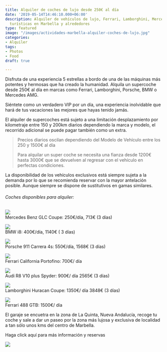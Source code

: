 ```yaml
---
title: Alquiler de coches de lujo desde 250€ al día
date: '2019-05-14T14:46:10.000+06:00'
description: Alquiler de vehículos de lujo, Ferrari, Lamborghini, Mercedes, actividades
  turísticas en Marbella y alrededores
type: featured
image: "/images/actividades-marbella-alquiler-coches-de-lujo.jpg"
categories:
- Alquiler
tags:
- Photos
- Food
draft: true

---
```

Disfruta de una experiencia 5 estrellas a bordo de una de las máquinas más potentes y hermosas que ha creado la humanidad. Alquila un supercoche desde 250€ al día en marcas como Ferrari, Lamborghini, Porsche, BMW o Mercedes AMG.

Siéntete como un verdadero VIP por un día, una experiencia inolvidable que hará de tus vacaciones las mejores que hayas tenido jamás.

El alquiler de supercoches está sujeto a una limitación desplazamiento por kilometraje entre 150 y 200km diarios dependiendo la marca y modelo, el recorrido adicional se puede pagar también como un extra.

> Precios diarios oscilan dependiendo del Modelo de Vehículo entre los 250 y 1500€ al día
>
> Para alquilar un super coche se necesita una fianza desde 1200€ hasta 3000€ que se devuelven al regresar con el vehículo en perfectas condiciones.

La disponibilidad de los vehículos exclusivos está siempre sujeta a la demanda por lo que se recomienda reservar con la mayor antelación posible. Aunque siempre se dispone de sustitutivos en gamas similares.

###### Coches disponibles para alquiler:

![](/images/mercedes-glc.jpg)  
Mercedes Benz GLC Coupe: 250€/día, 713€ (3 días)

![](/images/bmw-i8.jpg)  
BMW i8: 400€/día, 1140€ ( 3 días)

![](/images/whatsapp-image-2022-03-15-at-17-18-43.jpeg)  
Porsche 911 Carrera 4s:  550€/día, 1568€ (3 días)

![](/images/ferrari-california.jpg)  
Ferrari California Portofino: 700€/ día

![](/images/audi-r8.jpg)  
Audi R8 V10 plus Spyder: 900€/ día 2565€ (3 días)

![](/images/post-alquilar-supercoche-lujo-actividades-marbella.jpg)  
Lamborghini Huracan Coupe: 1350€/ día 3848€ (3 días)

![](/images/ferrari-488.jpg)  
Ferrari 488 GTB: 1500€/ día

El garaje se encuetra en la zona de La Quinta, Nueva Andalucía, recoge tu coche y sale a dar un paseo por la zona más lujosa y exclusiva de localidad a tan sólo unos kms del centro de Marbella.

Haga click aquí para más información y reservas

[![](/images/boton-reservar-actividades.png)](https://supercarmarbella.com/ "Book")